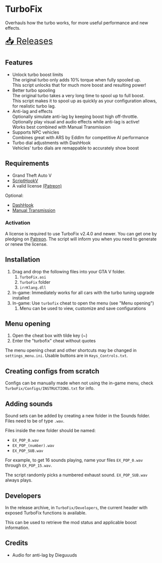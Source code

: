 # TurboFix

Overhauls how the turbo works, for more useful performance and new effects.

[<span style="font-size:2em;">📥 Releases</span>](https://github.com/ikt32/scripts-updates/releases?q=%22TurboFix%22)

## Features

- Unlock turbo boost limits  
  The original turbo only adds 10% torque when fully spooled up.  
  This script unlocks that for much more boost and resulting power!  
- Better turbo spooling  
  The original turbo takes a very long time to spool up to full boost.  
  This script makes it to spool up as quickly as your configuration allows, for realistic turbo lag.  
- Anti-lag and effects  
  Optionally simulate anti-lag by keeping boost high off-throttle.  
  Optionally play visual and audio effects while anti-lag is active!  
  Works best combined with Manual Transmission  
- Supports NPC vehicles  
  Combines great with ARS by Eddlm for competitive AI performance  
- Turbo dial adjustments with DashHook  
  Vehicles' turbo dials are remappable to accurately show boost  

## Requirements

- Grand Theft Auto V
- [ScriptHookV](http://www.dev-c.com/gtav/scripthookv/)
- A valid license [(Patreon)](https://www.patreon.com/ikt)

Optional:

- [DashHook](https://www.gta5-mods.com/tools/dashhook)
- [Manual Transmission](https://github.com/ikt32/scripts-updates/blob/master/5-gears-readme.md)

### Activation

A license is required to use TurboFix v2.4.0 and newer.
You can get one by pledging on [Patreon](https://www.patreon.com/ikt).
The script will inform you when you need to generate or renew the license.

## Installation

1. Drag and drop the following files into your GTA V folder.
   1. `TurboFix.asi`
   2. `TurboFix` folder
   3. `irrKlang.dll`
2. In-game: Immediately works for all cars with the turbo tuning upgrade installed
3. In-game: Use `turbofix` cheat to open the menu (see "Menu opening")
   1. Menu can be used to view, customize and save configurations

## Menu opening

1. Open the cheat box with tilde key (~)
2. Enter the "turbofix" cheat without quotes

The menu opening cheat and other shortcuts may be changed in `settings_menu.ini`.
Usable buttons are in `Keys_Controls.txt`.

## Creating configs from scratch

Configs can be manually made when not using the in-game menu, check `TurboFix/Configs/INSTRUCTIONS.txt` for info.

## Adding sounds

Sound sets can be added by creating a new folder in the Sounds folder. Files need to be of type `.wav`.

Files inside the new folder should be named:

- `EX_POP_0.wav`
- `EX_POP_(number).wav`
- `EX_POP_SUB.wav`

For example, to get 16 sounds playing, name your files `EX_POP_0.wav` through `EX_POP_15.wav`.

The script randomly picks a numbered exhaust sound. `EX_POP_SUB.wav` always plays.

## Developers

In the release archive, in `TurboFix/Developers`, the current header with exposed TurboFix functions is available.

This can be used to retrieve the mod status and applicable boost information.

## Credits

- Audio for anti-lag by Dieguuuds
